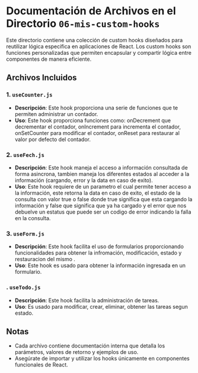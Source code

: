# Documentación de Archivos en el Directorio `06-mis-custom-hooks`

Este directorio contiene una colección de custom hooks diseñados para reutilizar lógica específica en aplicaciones de React. Los custom hooks son funciones personalizadas que permiten encapsular y compartir lógica entre componentes de manera eficiente.

## Archivos Incluidos

### 1. `useCounter.js`
- **Descripción**: Este hook proporciona una serie de funciones que te permiten administrar un contador.
- **Uso**: Este hook proporciona funciones como: onDecrement que decrementar el contador, onIncrement para incrementa el contador, onSetCounter para modificar el contador, onReset para restaurar al valor por defecto del contador.

### 2. `useFech.js`
- **Descripción**: Este hook maneja el acceso a información consultada de forma asincrona, tambien maneja los diferentes estados al acceder a la información (cargando, error y la data en caso de exito).
- **Uso**: Este hook requiere de un parametro el cual permite tener acceso a la información, este retorna la data en caso de exito, el estado de la consulta con valor true o false donde true significa que esta cargando la información y false que significa que ya ha cargado y el error que nos debuelve un estatus que puede ser un codigo de error indicando la falla en la consulta.

### 3. `useForm.js`
- **Descripción**: Este hook facilita el uso de formularios proporcionando funcionalidades para obtener la infromación, modificación, estado y restauracion del mismo .
- **Uso**: Este hook es usado para obtener la información ingresada en un formulario.

### . `useTodo.js`
- **Descripción**: Este hook facilita la administración de tareas.
- **Uso**: Es usado para modificar, crear, eliminar, obtener las tareas segun estado.

## Notas
- Cada archivo contiene documentación interna que detalla los parámetros, valores de retorno y ejemplos de uso.
- Asegúrate de importar y utilizar los hooks únicamente en componentes funcionales de React.

